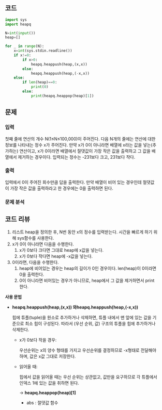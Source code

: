 ## 코드

```python
import sys
import heapq

N=int(input())
heap=[]

for _ in range(N):
    x=int(sys.stdin.readline())
    if x!=0:
        if x>0:
            heapq.heappush(heap,(x,x))
        else:
            heapq.heappush(heap,(-x,x))
    else:
        if len(heap)==0:
            print(0)
        else:
            print(heapq.heappop(heap)[1])
```

## 문제

### 입력

 첫째 줄에 연산의 개수 N(1≤N≤100,000)이 주어진다. 다음 N개의 줄에는 연산에 대한 정보를 나타내는 정수 x가 주어진다. 만약 x가 0이 아니라면 배열에 x라는 값을 넣는(추가하는) 연산이고, x가 0이라면 배열에서 절댓값이 가장 작은 값을 출력하고 그 값을 배열에서 제거하는 경우이다. 입력되는 정수는 -231보다 크고, 231보다 작다.

### 출력

 입력에서 0이 주어진 회수만큼 답을 출력한다. 만약 배열이 비어 있는 경우인데 절댓값이 가장 작은 값을 출력하라고 한 경우에는 0을 출력하면 된다.

### 문제 분석

## 코드 리뷰

1. 리스트 heap을 정의한 후, N번 동안 x의 정수를 입력받는다. 시간을 빠르게 하기 위해 sys함수를 사용한다.
2. x가 0이 아니라면 다음을 수행한다.
    1. x가 0보다 크다면 그대로 heap에 x값을 넣는다.
    2. x가 0보다 작다면 heap에 -x값을 넣는다.
3. 0이라면, 다음을 수행한다. 
    1. heap에 비어있는 경우는 heap의 길이가 0인 경우이다. len(heap)이 0이라면 0을 출력한다.
    2. 0이 아니라면 비어있는 경우가 아니므로, heap에서 그 값을 제거하면서 print한다.
    

**사용 문법**

- **heapq.heappush(heap,(x,x)) 와heapq.heappush(heap,(-x,x))**
    
     힙에 튜플(tuple)을 원소로 추가하거나 삭제하면, 튜플 내에서 맨 앞에 있는 값을 기준으로 최소 힙이 구성된다. 따라서 (우선 순위, 값) 구조의 튜플을 힙에 추가하거나 삭제한다.
    
    - x가 0보다 작을 경우:
        
        우선순위는 x의 양수 형태를 가지고 우선순위를 결정하므로 -x형태로 전달해야 하며, 값은 x값 그대로 저장한다.
        
    - 읽어올 때:
        
        힙에서 값을 읽어올 때는 우선 순위는 상관없고, 값만을 요구하므로 각 튜플에서 인덱스 1에 있는 값을 취하면 된다.
        
        → **heapq.heappop(heap)[1]**
        
        - abs : 절댓값 함수